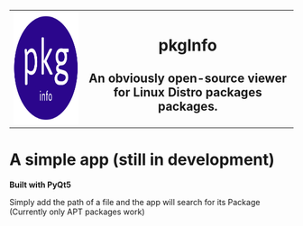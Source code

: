 <table align='center', width='100%'>
  <tr>
    <td align='left'>
      <img src='icon.png', style="width: 280px; height: 200px;">
    </td> 
    <td align='center'>
      <h1>pkgInfo</h1>
      <h2>An obviously open-source viewer for Linux Distro packages packages.</h2>
    </td>
    </tr>
</table>

# A simple app (still in development)
**Built with PyQt5**

Simply add the path of a file and the app will search for its Package (Currently only APT packages work)

